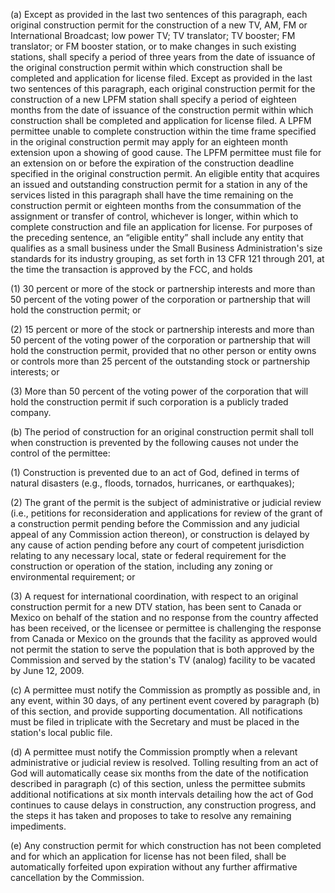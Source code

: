 (a) Except as provided in the last two sentences of this paragraph, each original construction permit for the construction of a new TV, AM, FM or International Broadcast; low power TV; TV translator; TV booster; FM translator; or FM booster station, or to make changes in such existing stations, shall specify a period of three years from the date of issuance of the original construction permit within which construction shall be completed and application for license filed. Except as provided in the last two sentences of this paragraph, each original construction permit for the construction of a new LPFM station shall specify a period of eighteen months from the date of issuance of the construction permit within which construction shall be completed and application for license filed. A LPFM permittee unable to complete construction within the time frame specified in the original construction permit may apply for an eighteen month extension upon a showing of good cause. The LPFM permittee must file for an extension on or before the expiration of the construction deadline specified in the original construction permit. An eligible entity that acquires an issued and outstanding construction permit for a station in any of the services listed in this paragraph shall have the time remaining on the construction permit or eighteen months from the consummation of the assignment or transfer of control, whichever is longer, within which to complete construction and file an application for license. For purposes of the preceding sentence, an “eligible entity” shall include any entity that qualifies as a small business under the Small Business Administration's size standards for its industry grouping, as set forth in 13 CFR 121 through 201, at the time the transaction is approved by the FCC, and holds

(1) 30 percent or more of the stock or partnership interests and more than 50 percent of the voting power of the corporation or partnership that will hold the construction permit; or

(2) 15 percent or more of the stock or partnership interests and more than 50 percent of the voting power of the corporation or partnership that will hold the construction permit, provided that no other person or entity owns or controls more than 25 percent of the outstanding stock or partnership interests; or

(3) More than 50 percent of the voting power of the corporation that will hold the construction permit if such corporation is a publicly traded company.

(b) The period of construction for an original construction permit shall toll when construction is prevented by the following causes not under the control of the permittee:

(1) Construction is prevented due to an act of God, defined in terms of natural disasters (e.g., floods, tornados, hurricanes, or earthquakes);

(2) The grant of the permit is the subject of administrative or judicial review (i.e., petitions for reconsideration and applications for review of the grant of a construction permit pending before the Commission and any judicial appeal of any Commission action thereon), or construction is delayed by any cause of action pending before any court of competent jurisdiction relating to any necessary local, state or federal requirement for the construction or operation of the station, including any zoning or environmental requirement; or

(3) A request for international coordination, with respect to an original construction permit for a new DTV station, has been sent to Canada or Mexico on behalf of the station and no response from the country affected has been received, or the licensee or permittee is challenging the response from Canada or Mexico on the grounds that the facility as approved would not permit the station to serve the population that is both approved by the Commission and served by the station's TV (analog) facility to be vacated by June 12, 2009.

(c) A permittee must notify the Commission as promptly as possible and, in any event, within 30 days, of any pertinent event covered by paragraph (b) of this section, and provide supporting documentation. All notifications must be filed in triplicate with the Secretary and must be placed in the station's local public file.

(d) A permittee must notify the Commission promptly when a relevant administrative or judicial review is resolved. Tolling resulting from an act of God will automatically cease six months from the date of the notification described in paragraph (c) of this section, unless the permittee submits additional notifications at six month intervals detailing how the act of God continues to cause delays in construction, any construction progress, and the steps it has taken and proposes to take to resolve any remaining impediments.
                      

(e) Any construction permit for which construction has not been completed and for which an application for license has not been filed, shall be automatically forfeited upon expiration without any further affirmative cancellation by the Commission.

